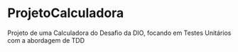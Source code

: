 # ProjetoCalculadora
 Projeto de uma Calculadora do Desafio da DIO, focando em Testes Unitários com a abordagem de TDD
